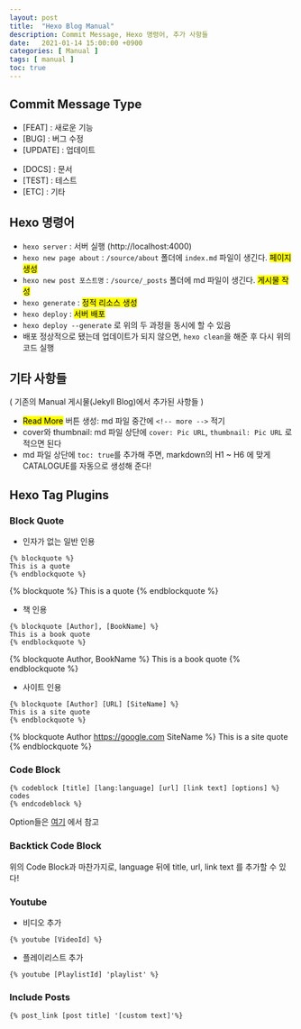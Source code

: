 ```yaml
---
layout: post
title:  "Hexo Blog Manual"
description: Commit Message, Hexo 명령어, 추가 사항들
date:   2021-01-14 15:00:00 +0900
categories: [ Manual ]
tags: [ manual ]
toc: true
---
```


## Commit Message Type

- [FEAT] : 새로운 기능
- [BUG] : 버그 수정
- [UPDATE] : 업데이트
<!-- more -->
- [DOCS] : 문서
- [TEST] : 테스트
- [ETC] : 기타

## Hexo 명령어

- `hexo server` : 서버 실행 (http://localhost:4000)
- `hexo new page about` : `/source/about` 폴더에 `index.md` 파일이 생긴다. <mark>페이지 생성</mark> 
- `hexo new post 포스트명` : `/source/_posts` 폴더에 md 파일이 생긴다.  <mark>게시물 작성</mark> 
- `hexo generate` : <mark>정적 리소스 생성</mark> 
- `hexo deploy` : <mark>서버 배포</mark> 
- `hexo deploy --generate` 로 위의 두 과정을 동시에 할 수 있음
- 배포 정상적으로 됐는데 업데이트가 되지 않으면, `hexo clean`을 해준 후 다시 위의 코드 실행



## 기타 사항들

( 기존의 Manual 게시물(Jekyll Blog)에서 추가된 사항들 )

- <mark>Read More</mark> 버튼 생성: md 파일 중간에 `<!-- more -->` 적기
- cover와 thumbnail: md 파일 상단에 `cover: Pic URL`, `thumbnail: Pic URL` 로 적으면 된다
- md 파일 상단에 `toc: true`를 추가해 주면, markdown의 H1 ~ H6 에 맞게 CATALOGUE를 자동으로 생성해 준다!

## Hexo Tag Plugins

### Block Quote
- 인자가 없는 일반 인용
```
{% blockquote %}
This is a quote
{% endblockquote %}
```
{% blockquote %}
This is a quote
{% endblockquote %}

- 책 인용
```
{% blockquote [Author], [BookName] %}
This is a book quote
{% endblockquote %}
```
{% blockquote Author, BookName %}
This is a book quote
{% endblockquote %}

- 사이트 인용
```
{% blockquote [Author] [URL] [SiteName] %}
This is a site quote
{% endblockquote %}
```

{% blockquote Author https://google.com SiteName %}
This is a site quote
{% endblockquote %}

### Code Block
```
{% codeblock [title] [lang:language] [url] [link text] [options] %}
codes
{% endcodeblock %}
```
Option들은 [여기](https://hexo.io/ko/docs/tag-plugins.html#Code-Block) 에서 참고

### Backtick Code Block
위의 Code Block과 마찬가지로, language 뒤에 title, url, link text 를 추가할 수 있다!

### Youtube
- 비디오 추가
```
{% youtube [VideoId] %}
```

- 플레이리스트 추가
```
{% youtube [PlaylistId] 'playlist' %}
```


### Include Posts
```
{% post_link [post title] '[custom text]'%}
```


